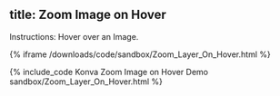 title: Zoom Image on Hover
---

Instructions: Hover over an Image.

{% iframe /downloads/code/sandbox/Zoom_Layer_On_Hover.html %}

{% include_code Konva Zoom Image on Hover Demo sandbox/Zoom_Layer_On_Hover.html %}